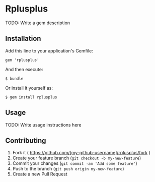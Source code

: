 # Rplusplus

TODO: Write a gem description

## Installation

Add this line to your application's Gemfile:

    gem 'rplusplus'

And then execute:

    $ bundle

Or install it yourself as:

    $ gem install rplusplus

## Usage

TODO: Write usage instructions here

## Contributing

1. Fork it ( https://github.com/[my-github-username]/rplusplus/fork )
2. Create your feature branch (`git checkout -b my-new-feature`)
3. Commit your changes (`git commit -am 'Add some feature'`)
4. Push to the branch (`git push origin my-new-feature`)
5. Create a new Pull Request

